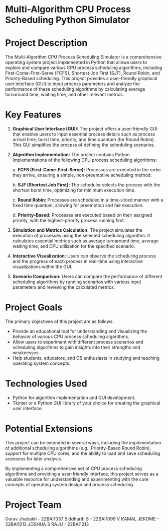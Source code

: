 # Multi-Algorithm CPU Process Scheduling Python Simulator 

# Project Description
The Multi-Algorithm CPU Process Scheduling Simulator is a comprehensive operating system project implemented in Python that allows users to explore and compare various CPU process scheduling algorithms, including First-Come-First-Serve (FCFS), Shortest Job First (SJF), Round Robin, and Priority-Based scheduling. This project provides a user-friendly graphical user interface (GUI) to input process parameters and analyze the performance of these scheduling algorithms by calculating average turnaround time, waiting time, and other relevant metrics.

# Key Features

1. **Graphical User Interface (GUI):** The project offers a user-friendly GUI that enables users to input essential process details such as process arrival time, burst time, priority, and time quantum (for Round Robin). This GUI simplifies the process of defining the scheduling scenarios.

2. **Algorithm Implementation:** The project contains Python implementations of the following CPU process scheduling algorithms:

    a. **FCFS (First-Come-First-Serve):** Processes are executed in the order they arrive, ensuring a simple, non-preemptive scheduling method.

    b. **SJF (Shortest Job First):** The scheduler selects the process with the shortest burst time, optimizing for minimum execution time.

    c. **Round Robin:** Processes are scheduled in a time-sliced manner with a fixed time quantum, allowing for preemption and fair execution.

    d. **Priority-Based:** Processes are executed based on their assigned priority, with the highest-priority process running first.

3. **Simulation and Metrics Calculation:** The project simulates the execution of processes using the selected scheduling algorithm. It calculates essential metrics such as average turnaround time, average waiting time, and CPU utilization for the specified scenario.

4. **Interactive Visualization:** Users can observe the scheduling process and the progress of each process in real-time using interactive visualizations within the GUI.

5. **Scenario Comparison:** Users can compare the performance of different scheduling algorithms by running scenarios with various input parameters and reviewing the calculated metrics.

# Project Goals
The primary objectives of this project are as follows:

- Provide an educational tool for understanding and visualizing the behavior of various CPU process scheduling algorithms.
- Allow users to experiment with different process scenarios and scheduling algorithms to gain insights into their strengths and weaknesses.
- Help students, educators, and OS enthusiasts in studying and teaching operating system concepts.

# Technologies Used
- Python for algorithm implementation and GUI development.
- Tkinter or a Python GUI library of your choice for creating the graphical user interface.

# Potential Extensions
This project can be extended in several ways, including the implementation of additional scheduling algorithms (e.g., Priority-Based Round Robin), support for multiple CPU cores, and the ability to load and save scheduling scenarios for later analysis.

By implementing a comprehensive set of CPU process scheduling algorithms and providing a user-friendly interface, this project serves as a valuable resource for understanding and experimenting with the core concepts of operating system design and process scheduling.

# Project Team
Gorav Jhabakh -  22BAI1037
Siddharth S -  22BAI1099
V KAMAL JEROME - 22BAI1212
JOSHUA S RAJU - 22BAI1213
